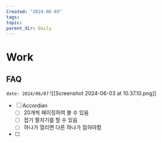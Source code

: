 ```yaml
---
Created: "2024-06-03"
tags: 
topic: 
parent_dir: Daily
---
```

# Work
## FAQ
`date: 2024/06/07`
![[Screenshot 2024-06-03 at 10.37.10.png]]
- [ ] Accordian
	- [ ] 20개씩 페이징하여 볼 수 있음
	- [ ] 접기 펼치기를 할 수 있음
	- [ ] 하나가 열리면 다른 하나가 접혀야함
- [ ] 